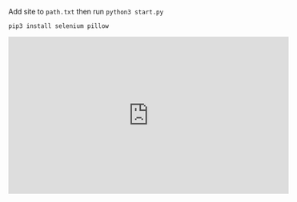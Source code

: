 Add site to ``path.txt`` then run ``python3 start.py``
```
pip3 install selenium pillow
```

<iframe width="560" height="315" src="https://www.youtube.com/embed/HCn_G0KAGpI" title="YouTube video player" frameborder="0" allow="accelerometer; autoplay; clipboard-write; encrypted-media; gyroscope; picture-in-picture" allowfullscreen></iframe>
